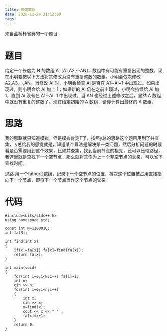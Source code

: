 ```yaml
---
title: 修改数组
date: 2020-11-24 21:12:09
tags:
---
```


来自蓝桥杯省赛的一个题目 
# 题目
给定一个长度为 N 的数组 A=[A1,A2,⋅⋅⋅AN]，数组中有可能有重复出现的整数。现在小明要按以下方法将其修改为没有重复整数的数组。小明会依次修改 A2,A3,⋅⋅⋅,AN。当修改 Ai 时，小明会检查 Ai 是否在 A1∼Ai−1 中出现过。如果出现过，则小明会给 Ai 加上 1；如果新的 Ai 仍在之前出现过，小明会持续给 Ai 加 1，直到 Ai 没有在 A1∼Ai−1 中出现过。当 AN 也经过上述修改之后，显然 A 数组中就没有重复的整数了。现在给定初始的 A 数组，请你计算出最终的 A 数组。

# 思路
我的思路就只知道模拟，但是模拟肯定T了，按照y总的思路这个题目用到了并查集，
y总给我的感觉就是，知道某个算法是解决某一类问题，然后分析问题的时候看是否需要用到这个效果，比如并查集，找到当前节点的祖先，还可以压缩路径，我这里就是查找下一个空节点，那么就将其作为上一个非空节点的父亲，可以省下查找时间。

思路 用一个father[]数组，记录下一个空节点的位置，每次这个位置被占用直接指向下一个节点，即将下一个节点当作这个节点的父亲

# 代码
```
#include<bits/stdc++.h>
using namespace std;

const int N=1100010;
int fa[N];

int find(int x)
{
	if(x!=fa[x]) fa[x]=find(fa[x]);
	return fa[x];
}

int main(void)
{
	for(int i=0;i<N;i++) fa[i]=i;
	int n;
	cin >> n;
	for(int i=0;i<n;i++)
	{
		int x;
		cin >> x;
		x=find(x);
		cout << x << " " ;
		fa[x]=x+1;
	}
	return 0;
}
```
